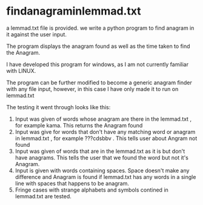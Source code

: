 # findanagraminlemmad.txt
a lemmad.txt file is provided. we write a python program to find anagram in it against the user input.

The program displays the anagram found as well as the time taken to find the Anagram.


I have developed this program for windows, as I am not currently familiar with LINUX. 

The program can be further modified to become a generic anagram finder with any file input, however, in this case I have only made it to run on lemmad.txt

The testing it went through looks like this:
1. Input was given of words whose anagram are there in the lemmad.txt , for example kama. This returns the Anagram found
2. Input was give for words that don't have any matching word or anagram in lemmad.txt , for example ???cdsbbv . This tells user about Angram not found
3. Input was given of words that are in the lemmad.txt as it is but don't have anagrams. This tells the user that we found the word but not it's Anagram.
4. Input is given with words containing spaces. Space doesn't make any difference and Anagram is found if lemmad.txt has any words in a single line with spaces that happens to be anagram.
5. Fringe cases with strange alphabets and symbols contined in lemmad.txt are tested.
